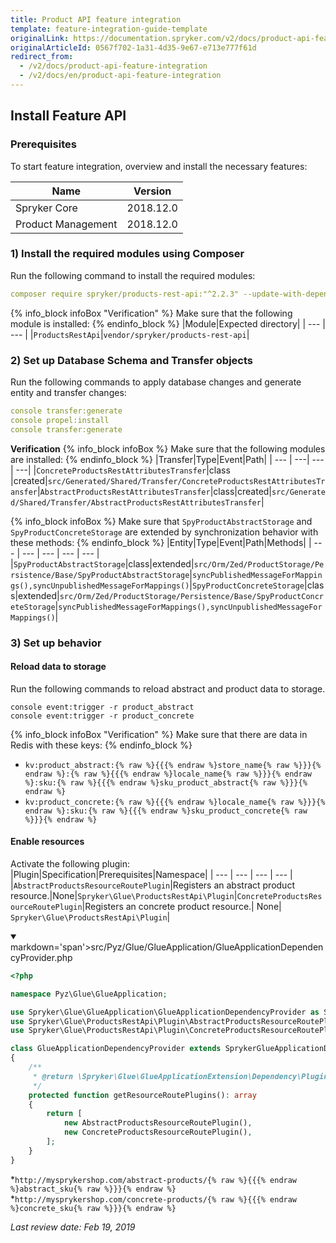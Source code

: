```yaml
---
title: Product API feature integration
template: feature-integration-guide-template
originalLink: https://documentation.spryker.com/v2/docs/product-api-feature-integration
originalArticleId: 0567f702-1a31-4d35-9e67-e713e777f61d
redirect_from:
  - /v2/docs/product-api-feature-integration
  - /v2/docs/en/product-api-feature-integration
---
```


## Install Feature API

### Prerequisites

To start feature integration, overview and install the necessary features:

| Name | Version |
| --- | --- |
| Spryker Core | 2018.12.0 |
| Product Management | 2018.12.0 |

### 1) Install the required modules using Composer

Run the following command to install the required modules:

```yaml
composer require spryker/products-rest-api:"^2.2.3" --update-with-dependencies
```
{% info_block infoBox "Verification" %}
Make sure that the following module is installed:
{% endinfo_block %}
|Module|Expected directory|
| --- | --- |
|`ProductsRestApi`|`vendor/spryker/products-rest-api`|
### 2) Set up Database Schema and Transfer objects
Run the following commands to apply database changes and generate entity and transfer changes:
```yaml
console transfer:generate
console propel:install
console transfer:generate 
```
**Verification**
{% info_block infoBox %}
Make sure that the following modules are installed:
{% endinfo_block %}
|Transfer|Type|Event|Path|
| --- | ---| --- | ---| 
|`ConcreteProductsRestAttributesTransfer`|class |created|`src/Generated/Shared/Transfer/ConcreteProductsRestAttributesTransfer`|`AbstractProductsRestAttributesTransfer`|class|created|`src/Generated/Shared/Transfer/AbstractProductsRestAttributesTransfer`|
         
{% info_block infoBox %}
Make sure that `SpyProductAbstractStorage` and `SpyProductConcreteStorage` are extended by synchronization behavior with these methods:
{% endinfo_block %}
 |Entity|Type|Event|Path|Methods|
 | --- | --- | --- | --- | --- |
|`SpyProductAbstractStorage`|class|extended|`src/Orm/Zed/ProductStorage/Persistence/Base/SpyProductAbstractStorage`|`syncPublishedMessageForMappings(),syncUnpublishedMessageForMappings()`|`SpyProductConcreteStorage`|class|extended|`src/Orm/Zed/ProductStorage/Persistence/Base/SpyProductConcreteStorage`|`syncPublishedMessageForMappings(),syncUnpublishedMessageForMappings()`|
### 3) Set up behavior
#### Reload data to storage
Run the following commands to reload abstract and product data to storage.
```shell
console event:trigger -r product_abstract
console event:trigger -r product_concrete 
```

{% info_block infoBox "Verification" %}
Make sure that there are data in Redis with these keys:
{% endinfo_block %}
* `kv:product_abstract:{% raw %}{{{% endraw %}store_name{% raw %}}}{% endraw %}:{% raw %}{{{% endraw %}locale_name{% raw %}}}{% endraw %}:sku:{% raw %}{{{% endraw %}sku_product_abstract{% raw %}}}{% endraw %}`
* `kv:product_concrete:{% raw %}{{{% endraw %}locale_name{% raw %}}}{% endraw %}:sku:{% raw %}{{{% endraw %}sku_product_concrete{% raw %}}}{% endraw %}`

#### Enable resources
Activate the following plugin:
|Plugin|Specification|Prerequisites|Namespace|
 | --- | --- | --- | --- |
|`AbstractProductsResourceRoutePlugin`|Registers an abstract product resource.|None|`Spryker\Glue\ProductsRestApi\Plugin`|`ConcreteProductsResourceRoutePlugin`|Registers an concrete product resource.| None| `Spryker\Glue\ProductsRestApi\Plugin`|

<details open>   
<summary markdown='span'>markdown='span'>src/Pyz/Glue/GlueApplication/GlueApplicationDependencyProvider.php</summary>
 
```php
<?php

namespace Pyz\Glue\GlueApplication;

use Spryker\Glue\GlueApplication\GlueApplicationDependencyProvider as SprykerGlueApplicationDependencyProvider;
use Spryker\Glue\ProductsRestApi\Plugin\AbstractProductsResourceRoutePlugin;
use Spryker\Glue\ProductsRestApi\Plugin\ConcreteProductsResourceRoutePlugin;

class GlueApplicationDependencyProvider extends SprykerGlueApplicationDependencyProvider
{
    /**
     * @return \Spryker\Glue\GlueApplicationExtension\Dependency\Plugin\ResourceRoutePluginInterface[]
     */
    protected function getResourceRoutePlugins(): array
    {
        return [
            new AbstractProductsResourceRoutePlugin(),
            new ConcreteProductsResourceRoutePlugin(),
        ];
    }
} 
```

</details>

*`http://mysprykershop.com/abstract-products/{% raw %}{{{% endraw %}abstract_sku{% raw %}}}{% endraw %}`
*`http://mysprykershop.com/concrete-products/{% raw %}{{{% endraw %}concrete_sku{% raw %}}}{% endraw %}`

*Last review date: Feb 19, 2019* 
